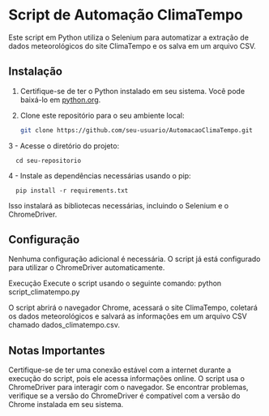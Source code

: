 # Script de Automação ClimaTempo

Este script em Python utiliza o Selenium para automatizar a extração de dados meteorológicos do site ClimaTempo e os salva em um arquivo CSV.

## Instalação

1. Certifique-se de ter o Python instalado em seu sistema. Você pode baixá-lo em [python.org](https://www.python.org/).

2. Clone este repositório para o seu ambiente local:

   ```bash
   git clone https://github.com/seu-usuario/AutomacaoClimaTempo.git

3 - Acesse o diretório do projeto:
   
      cd seu-repositorio 

4 - Instale as dependências necessárias usando o pip:
      
      pip install -r requirements.txt
   
   Isso instalará as bibliotecas necessárias, incluindo o Selenium e o ChromeDriver.


## Configuração
Nenhuma configuração adicional é necessária. O script já está configurado para utilizar o ChromeDriver automaticamente.

Execução
Execute o script usando o seguinte comando:
  python script_climatempo.py

O script abrirá o navegador Chrome, acessará o site ClimaTempo, coletará os dados meteorológicos e salvará as informações em um arquivo CSV chamado dados_climatempo.csv.

## Notas Importantes
Certifique-se de ter uma conexão estável com a internet durante a execução do script, pois ele acessa informações online.
O script usa o ChromeDriver para interagir com o navegador. Se encontrar problemas, verifique se a versão do ChromeDriver é compatível com a versão do Chrome instalada em seu sistema.

